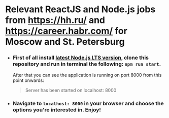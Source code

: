 # Relevant ReactJS and Node.js jobs from https://hh.ru/ and https://career.habr.com/ for Moscow and St. Petersburg

* ### First of all install [latest Node.js LTS version](https://nodejs.org/en/), clone this repository and run in terminal the following: ```npm run start```.
  After that you can see the application is running on port 8000 from this point onwards:

  > Server has been started on localhost: 8000
* ### Navigate to ```localhost: 8000``` in your browser and choose the options you're interested in. Enjoy!
